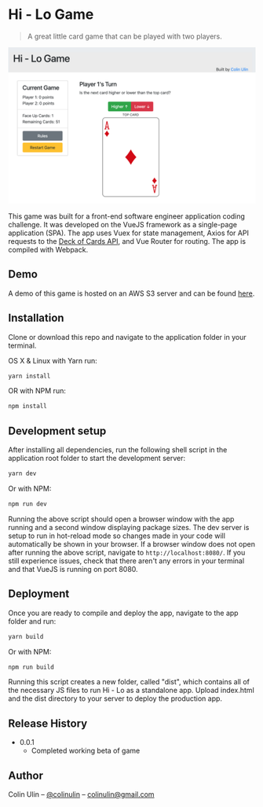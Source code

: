 # Hi - Lo Game
> A great little card game that can be played with two players.

![Game preview screenshot](screenshot.png)

This game was built for a front-end software engineer application coding challenge. It was developed on the VueJS framework as a single-page application (SPA). The app uses Vuex for state management, Axios for API requests to the [Deck of Cards API](http://deckofcardsapi.com/), and Vue Router for routing. The app is compiled with Webpack.

## Demo

A demo of this game is hosted on an AWS S3 server and can be found [here](http://colinulin-hilogame.s3-website.us-east-2.amazonaws.com/).

## Installation

Clone or download this repo and navigate to the application folder in your terminal.

OS X & Linux with Yarn run:

```sh
yarn install
```

OR with NPM run:

```sh
npm install
```

## Development setup

After installing all dependencies, run the following shell script in the application root folder to start the development server:

```sh
yarn dev
```

Or with NPM:

```sh
npm run dev
```

Running the above script should open a browser window with the app running and a second window displaying package sizes. The dev server is setup to run in hot-reload mode so changes made in your code will automatically be shown in your browser. If a browser window does not open after running the above script, navigate to `http://localhost:8080/`. If you still experience issues, check that there aren't any errors in your terminal and that VueJS is running on port 8080.

## Deployment

Once you are ready to compile and deploy the app, navigate to the app folder and run:

```sh
yarn build
```

Or with NPM:

```sh
npm run build
```

Running this script creates a new folder, called "dist", which contains all of the necessary JS files to run Hi - Lo as a standalone app. Upload index.html and the dist directory to your server to deploy the production app.

## Release History

* 0.0.1
    * Completed working beta of game

## Author

Colin Ulin – [@colinulin](https://twitter.com/colinulin) – colinulin@gmail.com
